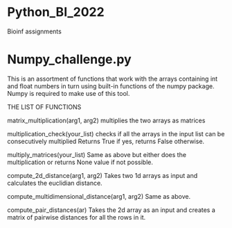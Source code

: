 # Python_BI_2022
Bioinf assignments

# Numpy_challenge.py

This is an assortment of functions that work with the arrays containing int and float numbers in turn using built-in functions of the numpy package.
Numpy is required to make use of this tool.

THE LIST OF FUNCTIONS

matrix_multiplication(arg1, arg2)
multiplies the two arrays as matrices

multiplication_check(your_list)
checks if all the arrays in the input list can be consecutively multiplied
Returns True if yes, returns False otherwise.

multiply_matrices(your_list)
Same as above but either does the multiplication or returns None value if not possible.

compute_2d_distance(arg1, arg2)
Takes two 1d arrays as input and calculates the euclidian distance.

compute_multidimensional_distance(arg1, arg2)
Same as above.

compute_pair_distances(ar)
Takes the 2d array as an input and creates a matrix of pairwise distances for all the rows in it.
